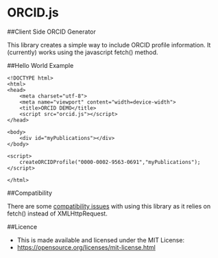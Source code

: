 ORCID.js
========

##Client Side ORCID Generator

This library creates a simple way to include ORCID profile information. It (currently) works using the javascript fetch() method.

##Hello World Example

```
<!DOCTYPE html>
<html>
<head>
    <meta charset="utf-8">
    <meta name="viewport" content="width=device-width">
    <title>ORCID DEMO</title>
    <script src="orcid.js"></script>
</head>

<body>
    <div id="myPublications"></div>
</body>

<script>
    createORCIDProfile("0000-0002-9563-0691","myPublications");
</script>

</html>
```

##Compatibility

There are some <a href="http://caniuse.com/#feat=fetch">compatibility issues</a> with using this library as it relies on fetch() instead of XMLHttpRequest.

##Licence
* This is made available and licensed under the MIT License:
 * https://opensource.org/licenses/mit-license.html